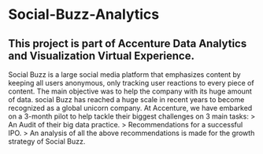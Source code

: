 # Social-Buzz-Analytics
## This project is part of Accenture Data Analytics and Visualization Virtual Experience.

Social Buzz is a large social media platform that emphasizes content by keeping all users anonymous, only tracking user reactions to every piece of content. The main objective was to help the company with its huge amount of data. social Buzz has reached a huge scale in recent years to become recognized as a global unicorn company. At Accenture, we have embarked on a 3-month pilot to help tackle their biggest challenges on 3 main tasks:
    > An Audit of their big data practice.
    > Recommendations for a successful IPO.
    > An analysis of all the above recommendations is made for the growth strategy of Social Buzz.
